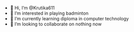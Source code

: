 - 👋 Hi, I’m @Krutika611
- 👀 I’m interested in playing badminton
- 🌱 I’m currently learning diploma in computer technology
- 💞️ I’m looking to collaborate on nothing now
  

<!---
Krutika611/Krutika611 is a ✨ special ✨ repository because its `README.md` (this file) appears on your GitHub profile.
You can click the Preview link to take a look at your changes.
--->
